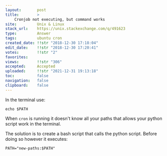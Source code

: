 ```yaml
---
layout:       post
title:        >
    Cronjob not executing, but command works
site:         Unix & Linux
stack_url:    https://unix.stackexchange.com/q/491623
type:         Answer
tags:         ubuntu cron
created_date: !!str "2018-12-30 17:18:04"
edit_date:    !!str "2018-12-30 17:20:41"
votes:        !!str "2"
favorites:    
views:        !!str "306"
accepted:     Accepted
uploaded:     !!str "2021-12-31 19:13:18"
toc:          false
navigation:   false
clipboard:    false
---
```


In the terminal use:

``` 
echo $PATH

```

When `cron` is running it doesn't know all your paths that allows your python script work in the terminal.

The solution is to create a bash script that calls the python script. Before doing so however it executes:

``` 
PATH="new-paths:$PATH"

```
